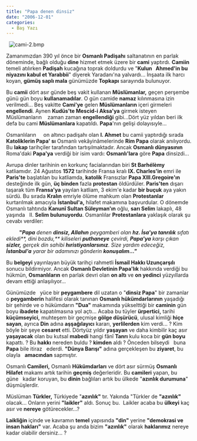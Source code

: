 ```yaml
---
title: "Papa denen dinsiz"
date: "2006-12-01"
categories: 
  - Baş Yazı
---
```


  ![cami-2.bmp](/uploads/2006/12/cami-2.bmp)

Zamanımızdan 390 yıl önce bir **Osmanlı Padişahı** saltanatının en parlak döneminde, bağlı olduğu **dine** hizmet etmek üzere bir **cami** yaptırdı. **Camiin** temeli atılırken **Padişah** kucağına toprak doldurdu ve "**Kulun   Ahmed'in bu niyazını kabul et Yarabbii**" diyerek Yaradanı'na yalvardı... İnşaata ilk harcı koyan, **gümüş saplı mala** günümüzde **Topkapı** sarayında bulunuyor.

Bu **camii** dört asır günde beş vakit kullanan **Müslümanlar,** geçen perşembe günü gün boyu **kullanamadılar**. O gün camide **namaz** kılınmasına izin verilmedi... Beş vakitte **Cami'ye** gelen **Müslümanların** içeri girmeleri **engellendi**. Aynen **Kudüs'te Mescid-i Aksa'ya** girmek isteyen Müslümanların    zaman zaman **engellendiği** gibi...Dört yüz yıldan beri ilk defa bu cami **Müslümanlara** kapatıldı. **Papa**'nın gelişi dolayısıyle...

Osmanlıların     on altıncı padişahı olan **I. Ahmet** bu camii yaptırdığı sırada **Katoliklerin Papa' sı** Osmanlı vekâyinâmelerinde **Rim Papa** olarak anılıyordu. Bu **lakap** tarihçiler tarafından tartışılmaktadır. Ancak **Osmanlı dünyasının** Roma'daki **Papa'ya** verdiği bir isim vardı: **Osmanlı'lara** göre **Papa** dinsizdi...

Avrupa dinler tarihinin en korkunç facialarından biri **St Barhélèmy** katliamıdır. 24 Ağustos **1572** tarihinde Fransa kralı **IX. Charles'in** emri ile **Paris'te** başlatılan bu katliamda, **katolik** Fransızlar **Papa XIII.Gregoire'ın** desteğinde ilk gün, **üç binden** fazla **protestan** öldürdüler. **Paris'ten** dışarı taşarak tüm **Fransa'ya** yayılan katliam, 3 ekim'e kadar **bir buçuk** aya yakın sürdü. Bu sırada **Kralın** emriyle ölüme mahkum olan **Protestanlar** kurtarılmak amacıyla **İstanbul'a,** hilafet makamına başvurdular. O dönemde Osmanlı tahtında **Kanunî Sultan Süleyman'ın** oğlu, **sarı Selim** lakaplı, 48 yaşında   II. **Selim bulunuyordu**. Osmanlılar **Protestanlara** yaklaşık olarak şu cevabı verdiler:

         **"**_**Papa** denen **dinsiz, Allahın** peygamberi olan **hz. İsa'ya tanrılık** sıfatı ekledi**, dini bozdu,** kiliseleri **puthaneye** çevirdi, **Papa'ya** karşı çıkan **sizler,** gerçek din sahibi **hıristiyanlarsınız**. Size yardım edeceğiz, **İstanbul'a** yarar bir adamınızı gönderin **konuşalım..."**_

Bu **belgeyi** yayınlayan büyük tarihçi rahmetli **İsmail Hakkı Uzunçarşılı** sonucu bildirmiyor. Ancak **Osmanlı Devletinin Papa'lık** hakkında verdiği bu hükmün, **Osmanlıların** en parlak devri olan **on altı** ve **on yedinci** yüzyıllarda devam ettiği anlaşılıyor...

Günümüzde   yüce bir **peygambere** dil uzatan o "**dinsiz Papa**" bir zamanlar o **peygamberin** halifesi olarak tanınan **Osmanlı hükümdarlarının** yaşadığı bir şehirde ve o hükümdarın **"Dua"** makamında yükselttiği bir **caminin** gün boyu **ibadete** kapatılmasına yol açtı... Acaba bu tüyler **ürpertici,** tarihi **küçümseyici,** muhteşem bir geçmişe **gölge düşürücü**, ulusal kimliği **hiçe sayan**, ayrıca **Din** adına **aşşağılayıcı** kararı, **yerlilerden** kim verdi... ? Kim böyle bir şeye **cesaret** etti. Dörtyüz yıldır **yaşayan** ve daha kimbilir kaç asır **yaşayacak** olan bu kutsal **mabedi** hangi fânî **Tanrı** kulu koca bir **gün boyu** kapattı. ? Bu **hakkı** nereden buldu ? **kimden** aldı ? Önceden bilseydi   buna **Papa** bile itiraz   ederdi. **"Dünya Barışı"** adına gerçekleşen bu **ziyaret**, bu olayla   **amacından** sapmıştır.

Osmanlı **Camileri,** Osmanlı **Hükümdarları** ve dört asır sürmüş **Osmanlı Hilafet** makamı artık tarihin **geçmiş** değerleridir. Bu **camileri** yapan, bu güne   kadar koruyan, bu **dinin** bağlıları artık bu ülkede "**azınlık durumuna**" düşmüşlerdir.

Müslüman **Türkler,** Türkiyede "**azınlık"** tır. Yakında "Türkler de **"azınlık"** olacak... Onların yerini **"laikler"** aldı. Sonuç bu.  Laikler acaba bu **ülkeyi** kaç asır ve **nereye** götürecekler...?

**Laikliğin** içinde ve kavramın **temel** yapısında **"din"** yerine **"demokrasi ve insan hakları"** var. Acaba şu anda bizim **"azınlık"** olarak **haklarımız** nereye kadar olabilir dersiniz... ?
